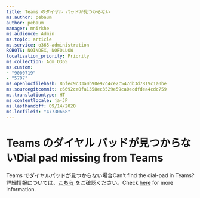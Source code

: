 ```yaml
---
title: Teams のダイヤル パッドが見つからない
ms.author: pebaum
author: pebaum
manager: mnirkhe
ms.audience: Admin
ms.topic: article
ms.service: o365-administration
ROBOTS: NOINDEX, NOFOLLOW
localization_priority: Priority
ms.collection: Adm_O365
ms.custom:
- "9000719"
- "5707"
ms.openlocfilehash: 86fec9c33a0b90e97c4ce2c547db3d7819c1a0be
ms.sourcegitcommit: c6692ce0fa1358ec3529e59ca0ecdfdea4cdc759
ms.translationtype: HT
ms.contentlocale: ja-JP
ms.lasthandoff: 09/14/2020
ms.locfileid: "47730668"
---
```

# <a name="dial-pad-missing-from-teams"></a><span data-ttu-id="22aea-102">Teams のダイヤル パッドが見つからない</span><span class="sxs-lookup"><span data-stu-id="22aea-102">Dial pad missing from Teams</span></span>

<span data-ttu-id="22aea-103">Teams でダイヤルパッドが見つからない場合</span><span class="sxs-lookup"><span data-stu-id="22aea-103">Can't find the dial-pad in Teams?</span></span> <span data-ttu-id="22aea-104">詳細情報については、[こちら](https://docs.microsoft.com/alchemyinsights/teams-voice-dial-pad-missing) をご確認ください。</span><span class="sxs-lookup"><span data-stu-id="22aea-104">Check [here](https://docs.microsoft.com/alchemyinsights/teams-voice-dial-pad-missing) for more information.</span></span>
